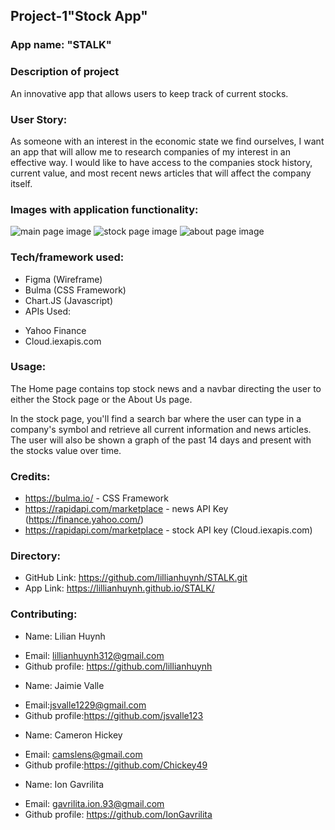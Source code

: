 ## Project-1"Stock App"
### App name: "STALK"

### Description of project
An innovative app that allows users to keep track of current stocks.

### User Story:
As someone with an interest in the economic state we find ourselves, I want an app that will allow me to research companies of my interest
in an effective way. I would like to have access to the companies stock history, current value, and most recent news articles that will affect the company itself.
### Images with application functionality:
![main page image](/Assets/)
![stock page image](/Assets/)
![about page image](/Assets/)


### Tech/framework used:
* Figma (Wireframe)
* Bulma (CSS Framework)
* Chart.JS (Javascript)
* APIs Used:
 - Yahoo Finance 
 - Cloud.iexapis.com

### Usage:
The Home page contains top stock news and a navbar directing the user to either the Stock page or the About Us page.

In the stock page, you'll find a search bar where the user can type in a company's symbol and retrieve all current information and news articles. The user will also be shown a graph of the past 14 days and present with the stocks value over time. 

### Credits:
* https://bulma.io/ - CSS Framework
* https://rapidapi.com/marketplace - news API Key (https://finance.yahoo.com/)
* https://rapidapi.com/marketplace - stock API key (Cloud.iexapis.com)

### Directory:
* GitHub Link: https://github.com/lillianhuynh/STALK.git
* App Link: https://lillianhuynh.github.io/STALK/

### Contributing:
* Name: Lilian Huynh
- Email: lillianhuynh312@gmail.com
- Github profile: https://github.com/lillianhuynh
* Name: Jaimie Valle
- Email:jsvalle1229@gmail.com
- Github profile:https://github.com/jsvalle123 
* Name: Cameron Hickey
- Email: camslens@gmail.com
- Github profile:https://github.com/Chickey49
* Name: Ion Gavrilita
- Email: gavrilita.ion.93@gmail.com
- Github profile: https://github.com/IonGavrilita




